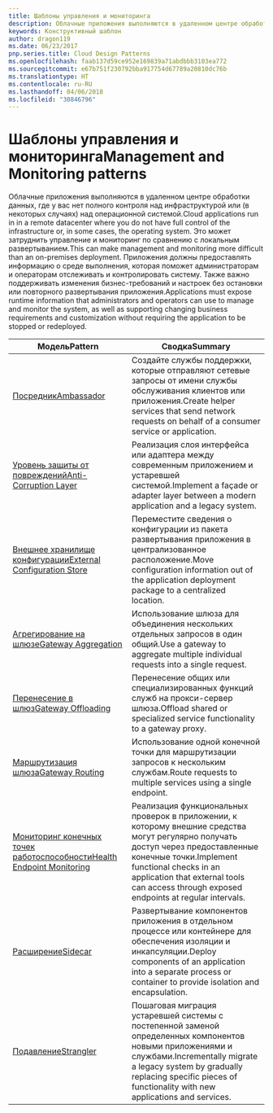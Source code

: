 ```yaml
---
title: Шаблоны управления и мониторинга
description: Облачные приложения выполняются в удаленном центре обработки данных, где у вас нет полного контроля над инфраструктурой или (в некоторых случаях) над операционной системой. Это может затруднить управление и мониторинг по сравнению с локальным развертыванием. Приложения должны предоставлять информацию о среде выполнения, которая поможет администраторам и операторам отслеживать и контролировать систему. Также важно поддерживать изменения бизнес-требований и настроек без остановки или повторного развертывания приложения.
keywords: Конструктивный шаблон
author: dragon119
ms.date: 06/23/2017
pnp.series.title: Cloud Design Patterns
ms.openlocfilehash: faab137d59ce952e169839a71abdbbb3103ea772
ms.sourcegitcommit: e67b751f230792bba917754d67789a20810dc76b
ms.translationtype: HT
ms.contentlocale: ru-RU
ms.lasthandoff: 04/06/2018
ms.locfileid: "30846796"
---
```

# <a name="management-and-monitoring-patterns"></a><span data-ttu-id="18e73-106">Шаблоны управления и мониторинга</span><span class="sxs-lookup"><span data-stu-id="18e73-106">Management and Monitoring patterns</span></span>

<span data-ttu-id="18e73-107">Облачные приложения выполняются в удаленном центре обработки данных, где у вас нет полного контроля над инфраструктурой или (в некоторых случаях) над операционной системой.</span><span class="sxs-lookup"><span data-stu-id="18e73-107">Cloud applications run in in a remote datacenter where you do not have full control of the infrastructure or, in some cases, the operating system.</span></span> <span data-ttu-id="18e73-108">Это может затруднить управление и мониторинг по сравнению с локальным развертыванием.</span><span class="sxs-lookup"><span data-stu-id="18e73-108">This can make management and monitoring more difficult than an on-premises deployment.</span></span> <span data-ttu-id="18e73-109">Приложения должны предоставлять информацию о среде выполнения, которая поможет администраторам и операторам отслеживать и контролировать систему. Также важно поддерживать изменения бизнес-требований и настроек без остановки или повторного развертывания приложения.</span><span class="sxs-lookup"><span data-stu-id="18e73-109">Applications must expose runtime information that administrators and operators can use to manage and monitor the system, as well as supporting changing business requirements and customization without requiring the application to be stopped or redeployed.</span></span>


|                              <span data-ttu-id="18e73-110">Модель</span><span class="sxs-lookup"><span data-stu-id="18e73-110">Pattern</span></span>                               |                                                              <span data-ttu-id="18e73-111">Сводка</span><span class="sxs-lookup"><span data-stu-id="18e73-111">Summary</span></span>                                                              |
|--------------------------------------------------------------------|-----------------------------------------------------------------------------------------------------------------------------------|
|                   [<span data-ttu-id="18e73-112">Посредник</span><span class="sxs-lookup"><span data-stu-id="18e73-112">Ambassador</span></span>](../ambassador.md)                   |                 <span data-ttu-id="18e73-113">Создайте службы поддержки, которые отправляют сетевые запросы от имени службы обслуживания клиентов или приложения.</span><span class="sxs-lookup"><span data-stu-id="18e73-113">Create helper services that send network requests on behalf of a consumer service or application.</span></span>                 |
|        [<span data-ttu-id="18e73-114">Уровень защиты от повреждений</span><span class="sxs-lookup"><span data-stu-id="18e73-114">Anti-Corruption Layer</span></span>](../anti-corruption-layer.md)        |                       <span data-ttu-id="18e73-115">Реализация слоя интерфейса или адаптера между современным приложением и устаревшей системой.</span><span class="sxs-lookup"><span data-stu-id="18e73-115">Implement a façade or adapter layer between a modern application and a legacy system.</span></span>                       |
| [<span data-ttu-id="18e73-116">Внешнее хранилище конфигурации</span><span class="sxs-lookup"><span data-stu-id="18e73-116">External Configuration Store</span></span>](../external-configuration-store.md) |                <span data-ttu-id="18e73-117">Переместите сведения о конфигурации из пакета развертывания приложения в централизованное расположение.</span><span class="sxs-lookup"><span data-stu-id="18e73-117">Move configuration information out of the application deployment package to a centralized location.</span></span>                |
|          [<span data-ttu-id="18e73-118">Агрегирование на шлюзе</span><span class="sxs-lookup"><span data-stu-id="18e73-118">Gateway Aggregation</span></span>](../gateway-aggregation.md)          |                          <span data-ttu-id="18e73-119">Использование шлюза для объединения нескольких отдельных запросов в один общий.</span><span class="sxs-lookup"><span data-stu-id="18e73-119">Use a gateway to aggregate multiple individual requests into a single request.</span></span>                           |
|           [<span data-ttu-id="18e73-120">Перенесение в шлюз</span><span class="sxs-lookup"><span data-stu-id="18e73-120">Gateway Offloading</span></span>](../gateway-offloading.md)           |                              <span data-ttu-id="18e73-121">Перенесение общих или специализированных функций служб на прокси-сервер шлюза.</span><span class="sxs-lookup"><span data-stu-id="18e73-121">Offload shared or specialized service functionality to a gateway proxy.</span></span>                              |
|              [<span data-ttu-id="18e73-122">Маршрутизация шлюза</span><span class="sxs-lookup"><span data-stu-id="18e73-122">Gateway Routing</span></span>](../gateway-routing.md)              |                                   <span data-ttu-id="18e73-123">Использование одной конечной точки для маршрутизации запросов к нескольким службам.</span><span class="sxs-lookup"><span data-stu-id="18e73-123">Route requests to multiple services using a single endpoint.</span></span>                                    |
|   [<span data-ttu-id="18e73-124">Мониторинг конечных точек работоспособности</span><span class="sxs-lookup"><span data-stu-id="18e73-124">Health Endpoint Monitoring</span></span>](../health-endpoint-monitoring.md)   |   <span data-ttu-id="18e73-125">Реализация функциональных проверок в приложении, к которому внешние средства могут регулярно получать доступ через предоставленные конечные точки.</span><span class="sxs-lookup"><span data-stu-id="18e73-125">Implement functional checks in an application that external tools can access through exposed endpoints at regular intervals.</span></span>    |
|                      [<span data-ttu-id="18e73-126">Расширение</span><span class="sxs-lookup"><span data-stu-id="18e73-126">Sidecar</span></span>](../sidecar.md)                      |         <span data-ttu-id="18e73-127">Развертывание компонентов приложения в отдельном процессе или контейнере для обеспечения изоляции и инкапсуляции.</span><span class="sxs-lookup"><span data-stu-id="18e73-127">Deploy components of an application into a separate process or container to provide isolation and encapsulation.</span></span>          |
|                    [<span data-ttu-id="18e73-128">Подавление</span><span class="sxs-lookup"><span data-stu-id="18e73-128">Strangler</span></span>](../strangler.md)                    | <span data-ttu-id="18e73-129">Пошаговая миграция устаревшей системы с постепенной заменой определенных компонентов новыми приложениями и службами.</span><span class="sxs-lookup"><span data-stu-id="18e73-129">Incrementally migrate a legacy system by gradually replacing specific pieces of functionality with new applications and services.</span></span> |


